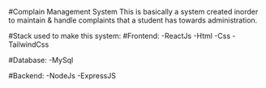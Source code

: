 #Complain Management System This is basically a system created inorder to maintain & handle complaints that a student has towards administration.

#Stack used to make this system: 
#Frontend: 
  -ReactJs 
  -Html 
  -Css 
  -TailwindCss

#Database: -MySql

#Backend: 
-NodeJs 
-ExpressJS
